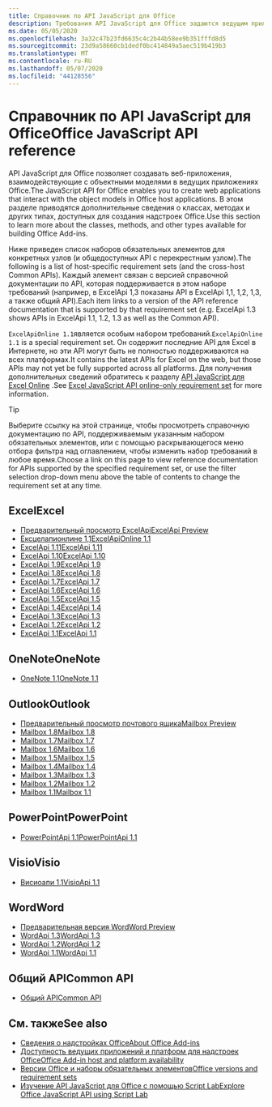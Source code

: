 ```yaml
---
title: Справочник по API JavaScript для Office
description: Требования API JavaScript для Office задаются ведущим приложением.
ms.date: 05/05/2020
ms.openlocfilehash: 3a32c47b23fd6635c4c2b44b58ee9b351fffd8d5
ms.sourcegitcommit: 23d9a58660cb1dedf0bc414849a5aec519b419b3
ms.translationtype: MT
ms.contentlocale: ru-RU
ms.lasthandoff: 05/07/2020
ms.locfileid: "44128556"
---
```

# <a name="office-javascript-api-reference"></a><span data-ttu-id="8d096-103">Справочник по API JavaScript для Office</span><span class="sxs-lookup"><span data-stu-id="8d096-103">Office JavaScript API reference</span></span>

<span data-ttu-id="8d096-104">API JavaScript для Office позволяет создавать веб-приложения, взаимодействующие с объектными моделями в ведущих приложениях Office.</span><span class="sxs-lookup"><span data-stu-id="8d096-104">The JavaScript API for Office enables you to create web applications that interact with the object models in Office host applications.</span></span> <span data-ttu-id="8d096-105">В этом разделе приводятся дополнительные сведения о классах, методах и других типах, доступных для создания надстроек Office.</span><span class="sxs-lookup"><span data-stu-id="8d096-105">Use this section to learn more about the classes, methods, and other types available for building Office Add-ins.</span></span>

<span data-ttu-id="8d096-106">Ниже приведен список наборов обязательных элементов для конкретных узлов (и общедоступных API с перекрестным узлом).</span><span class="sxs-lookup"><span data-stu-id="8d096-106">The following is a list of host-specific requirement sets (and the cross-host Common APIs).</span></span> <span data-ttu-id="8d096-107">Каждый элемент связан с версией справочной документации по API, которая поддерживается в этом наборе требований (например, в ExcelApi 1,3 показаны API в ExcelApi 1,1, 1,2, 1,3, а также общий API).</span><span class="sxs-lookup"><span data-stu-id="8d096-107">Each item links to a version of the API reference documentation that is supported by that requirement set (e.g. ExcelApi 1.3 shows APIs in ExcelApi 1.1, 1.2, 1.3 as well as the Common API).</span></span>

<span data-ttu-id="8d096-108">`ExcelApiOnline 1.1`является особым набором требований.</span><span class="sxs-lookup"><span data-stu-id="8d096-108">`ExcelApiOnline 1.1` is a special requirement set.</span></span> <span data-ttu-id="8d096-109">Он содержит последние API для Excel в Интернете, но эти API могут быть не полностью поддерживаются на всех платформах.</span><span class="sxs-lookup"><span data-stu-id="8d096-109">It contains the latest APIs for Excel on the web, but those APIs may not yet be fully supported across all platforms.</span></span> <span data-ttu-id="8d096-110">Для получения дополнительных сведений обратитесь к разделу [API JavaScript для Excel Online](/office/dev/add-ins/reference/requirement-sets/excel-api-online-requirement-set) .</span><span class="sxs-lookup"><span data-stu-id="8d096-110">See [Excel JavaScript API online-only requirement set](/office/dev/add-ins/reference/requirement-sets/excel-api-online-requirement-set) for more information.</span></span>

> [!TIP]
> <span data-ttu-id="8d096-111">Выберите ссылку на этой странице, чтобы просмотреть справочную документацию по API, поддерживаемым указанным набором обязательных элементов, или с помощью раскрывающегося меню отбора фильтра над оглавлением, чтобы изменить набор требований в любое время.</span><span class="sxs-lookup"><span data-stu-id="8d096-111">Choose a link on this page to view reference documentation for APIs supported by the specified requirement set, or use the filter selection drop-down menu above the table of contents to change the requirement set at any time.</span></span>

## <a name="excel"></a><span data-ttu-id="8d096-112">Excel</span><span class="sxs-lookup"><span data-stu-id="8d096-112">Excel</span></span>

- [<span data-ttu-id="8d096-113">Предварительный просмотр ExcelApi</span><span class="sxs-lookup"><span data-stu-id="8d096-113">ExcelApi Preview</span></span>](/javascript/api/excel?view=excel-js-preview)
- [<span data-ttu-id="8d096-114">Ексцелапионлине 1,1</span><span class="sxs-lookup"><span data-stu-id="8d096-114">ExcelApiOnline 1.1</span></span>](/javascript/api/excel?view=excel-js-online)
- [<span data-ttu-id="8d096-115">ExcelApi 1,11</span><span class="sxs-lookup"><span data-stu-id="8d096-115">ExcelApi 1.11</span></span>](/javascript/api/excel?view=excel-js-1.11)
- [<span data-ttu-id="8d096-116">ExcelApi 1.10</span><span class="sxs-lookup"><span data-stu-id="8d096-116">ExcelApi 1.10</span></span>](/javascript/api/excel?view=excel-js-1.10)
- [<span data-ttu-id="8d096-117">ExcelApi 1.9</span><span class="sxs-lookup"><span data-stu-id="8d096-117">ExcelApi 1.9</span></span>](/javascript/api/excel?view=excel-js-1.9)
- [<span data-ttu-id="8d096-118">ExcelApi 1.8</span><span class="sxs-lookup"><span data-stu-id="8d096-118">ExcelApi 1.8</span></span>](/javascript/api/excel?view=excel-js-1.8)
- [<span data-ttu-id="8d096-119">ExcelApi 1.7</span><span class="sxs-lookup"><span data-stu-id="8d096-119">ExcelApi 1.7</span></span>](/javascript/api/excel?view=excel-js-1.7)
- [<span data-ttu-id="8d096-120">ExcelApi 1.6</span><span class="sxs-lookup"><span data-stu-id="8d096-120">ExcelApi 1.6</span></span>](/javascript/api/excel?view=excel-js-1.6)
- [<span data-ttu-id="8d096-121">ExcelApi 1.5</span><span class="sxs-lookup"><span data-stu-id="8d096-121">ExcelApi 1.5</span></span>](/javascript/api/excel?view=excel-js-1.5)
- [<span data-ttu-id="8d096-122">ExcelApi 1.4</span><span class="sxs-lookup"><span data-stu-id="8d096-122">ExcelApi 1.4</span></span>](/javascript/api/excel?view=excel-js-1.4)
- [<span data-ttu-id="8d096-123">ExcelApi 1.3</span><span class="sxs-lookup"><span data-stu-id="8d096-123">ExcelApi 1.3</span></span>](/javascript/api/excel?view=excel-js-1.3)
- [<span data-ttu-id="8d096-124">ExcelApi 1.2</span><span class="sxs-lookup"><span data-stu-id="8d096-124">ExcelApi 1.2</span></span>](/javascript/api/excel?view=excel-js-1.2)
- [<span data-ttu-id="8d096-125">ExcelApi 1.1</span><span class="sxs-lookup"><span data-stu-id="8d096-125">ExcelApi 1.1</span></span>](/javascript/api/excel?view=excel-js-1.1)

## <a name="onenote"></a><span data-ttu-id="8d096-126">OneNote</span><span class="sxs-lookup"><span data-stu-id="8d096-126">OneNote</span></span>

- [<span data-ttu-id="8d096-127">OneNote 1,1</span><span class="sxs-lookup"><span data-stu-id="8d096-127">OneNote 1.1</span></span>](/javascript/api/onenote?view=onenote-js-1.1)

## <a name="outlook"></a><span data-ttu-id="8d096-128">Outlook</span><span class="sxs-lookup"><span data-stu-id="8d096-128">Outlook</span></span>

- [<span data-ttu-id="8d096-129">Предварительный просмотр почтового ящика</span><span class="sxs-lookup"><span data-stu-id="8d096-129">Mailbox Preview</span></span>](/javascript/api/outlook?view=outlook-js-preview)
- [<span data-ttu-id="8d096-130">Mailbox 1.8</span><span class="sxs-lookup"><span data-stu-id="8d096-130">Mailbox 1.8</span></span>](/javascript/api/outlook?view=outlook-js-1.8)
- [<span data-ttu-id="8d096-131">Mailbox 1.7</span><span class="sxs-lookup"><span data-stu-id="8d096-131">Mailbox 1.7</span></span>](/javascript/api/outlook?view=outlook-js-1.7)
- [<span data-ttu-id="8d096-132">Mailbox 1.6</span><span class="sxs-lookup"><span data-stu-id="8d096-132">Mailbox 1.6</span></span>](/javascript/api/outlook?view=outlook-js-1.6)
- [<span data-ttu-id="8d096-133">Mailbox 1.5</span><span class="sxs-lookup"><span data-stu-id="8d096-133">Mailbox 1.5</span></span>](/javascript/api/outlook?view=outlook-js-1.5)
- [<span data-ttu-id="8d096-134">Mailbox 1.4</span><span class="sxs-lookup"><span data-stu-id="8d096-134">Mailbox 1.4</span></span>](/javascript/api/outlook?view=outlook-js-1.4)
- [<span data-ttu-id="8d096-135">Mailbox 1.3</span><span class="sxs-lookup"><span data-stu-id="8d096-135">Mailbox 1.3</span></span>](/javascript/api/outlook?view=outlook-js-1.3)
- [<span data-ttu-id="8d096-136">Mailbox 1.2</span><span class="sxs-lookup"><span data-stu-id="8d096-136">Mailbox 1.2</span></span>](/javascript/api/outlook?view=outlook-js-1.2)
- [<span data-ttu-id="8d096-137">Mailbox 1.1</span><span class="sxs-lookup"><span data-stu-id="8d096-137">Mailbox 1.1</span></span>](/javascript/api/outlook?view=outlook-js-1.1)

## <a name="powerpoint"></a><span data-ttu-id="8d096-138">PowerPoint</span><span class="sxs-lookup"><span data-stu-id="8d096-138">PowerPoint</span></span>

- [<span data-ttu-id="8d096-139">PowerPointApi 1.1</span><span class="sxs-lookup"><span data-stu-id="8d096-139">PowerPointApi 1.1</span></span>](/javascript/api/powerpoint?view=powerpoint-js-1.1)

## <a name="visio"></a><span data-ttu-id="8d096-140">Visio</span><span class="sxs-lookup"><span data-stu-id="8d096-140">Visio</span></span>

- [<span data-ttu-id="8d096-141">Висиоапи 1,1</span><span class="sxs-lookup"><span data-stu-id="8d096-141">VisioApi 1.1</span></span>](/javascript/api/visio?view=visio-js-1.1)

## <a name="word"></a><span data-ttu-id="8d096-142">Word</span><span class="sxs-lookup"><span data-stu-id="8d096-142">Word</span></span>

- [<span data-ttu-id="8d096-143">Предварительная версия Word</span><span class="sxs-lookup"><span data-stu-id="8d096-143">Word Preview</span></span>](/javascript/api/word?view=word-js-preview)
- [<span data-ttu-id="8d096-144">WordApi 1.3</span><span class="sxs-lookup"><span data-stu-id="8d096-144">WordApi 1.3</span></span>](/javascript/api/word?view=word-js-1.3)
- [<span data-ttu-id="8d096-145">WordApi 1.2</span><span class="sxs-lookup"><span data-stu-id="8d096-145">WordApi 1.2</span></span>](/javascript/api/word?view=word-js-1.2)
- [<span data-ttu-id="8d096-146">WordApi 1.1</span><span class="sxs-lookup"><span data-stu-id="8d096-146">WordApi 1.1</span></span>](/javascript/api/word?view=word-js-1.1)

## <a name="common-api"></a><span data-ttu-id="8d096-147">Общий API</span><span class="sxs-lookup"><span data-stu-id="8d096-147">Common API</span></span>

- [<span data-ttu-id="8d096-148">Общий API</span><span class="sxs-lookup"><span data-stu-id="8d096-148">Common API</span></span>](/javascript/api/office?view=common-js)

## <a name="see-also"></a><span data-ttu-id="8d096-149">См. также</span><span class="sxs-lookup"><span data-stu-id="8d096-149">See also</span></span>

- [<span data-ttu-id="8d096-150">Сведения о надстройках Office</span><span class="sxs-lookup"><span data-stu-id="8d096-150">About Office Add-ins</span></span>](/office/dev/add-ins/overview)
- [<span data-ttu-id="8d096-151">Доступность ведущих приложений и платформ для надстроек Office</span><span class="sxs-lookup"><span data-stu-id="8d096-151">Office Add-in host and platform availability</span></span>](/office/dev/add-ins/overview/office-add-in-availability)
- [<span data-ttu-id="8d096-152">Версии Office и наборы обязательных элементов</span><span class="sxs-lookup"><span data-stu-id="8d096-152">Office versions and requirement sets</span></span>](/office/dev/add-ins/develop/office-versions-and-requirement-sets)
- [<span data-ttu-id="8d096-153">Изучение API JavaScript для Office с помощью Script Lab</span><span class="sxs-lookup"><span data-stu-id="8d096-153">Explore Office JavaScript API using Script Lab</span></span>](/office/dev/add-ins/overview/explore-with-script-lab)
